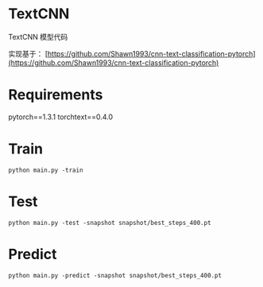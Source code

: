 # TextCNN

TextCNN 模型代码

实现基于：
[https://github.com/Shawn1993/cnn-text-classification-pytorch](https://github.com/Shawn1993/cnn-text-classification-pytorch)

# Requirements
pytorch==1.3.1
torchtext==0.4.0


# Train
`python main.py -train`

# Test
`python main.py -test -snapshot snapshot/best_steps_400.pt`

# Predict
`python main.py -predict -snapshot snapshot/best_steps_400.pt`